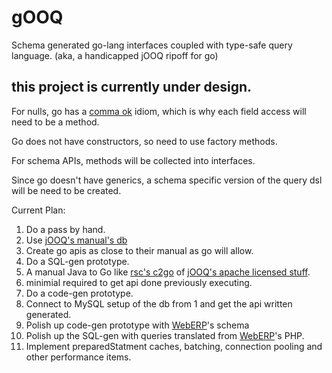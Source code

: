 # gOOQ
Schema generated go-lang interfaces coupled with type-safe query language. (aka, a handicapped jOOQ ripoff for go)

## this project is currently under design.

For nulls, go has a [comma ok](https://golang.org/doc/effective_go.html#maps) idiom, which is why each field access 
will need to be a method. 

Go does not have constructors, so need to use factory methods.

For schema APIs, methods will be collected into interfaces. 

Since go doesn't have generics, a schema specific version of the query dsl will be need to be created.

Current Plan:

1. Do a pass by hand.
  1. Use [jOOQ's manual's db](http://www.jooq.org/doc/3.6/manual-single-page/#sample-database) 
  2. Create go apis as close to their manual as go will allow. 
2. Do a SQL-gen prototype.
  1. A manual Java to Go like [rsc's c2go](https://github.com/rsc/c2go) of [jOOQ's apache licensed stuff](http://www.jooq.org/javadoc/latest/org/jooq/Select.html).
  2. minimial required to get api done previously executing. 
3. Do a code-gen prototype.
  1. Connect to MySQL setup of the db from 1 and get the api written generated.
4. Polish up code-gen prototype with [WebERP](http://www.weberp.org/)'s schema
5. Polish up the SQL-gen with queries translated from [WebERP](http://www.weberp.org/)'s PHP.
6. Implement preparedStatment caches, batching, connection pooling and other performance items.
